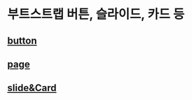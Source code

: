 # 부트스트랩 버튼, 슬라이드, 카드 등

## <a href="https://baesub.github.io/bootStrap/0328/index.html"> button </a> <br>
## <a href="https://baesub.github.io/bootStrap/0328//last.html"> page </a> <br>
## <a href="https://baesub.github.io/bootStrap/0328/slide.html"> slide&Card </a> 
